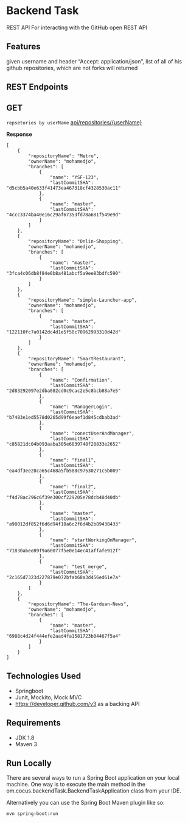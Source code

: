 
# Backend Task

REST API For interacting with the GitHub open REST API

## Features

given username and header “Accept: application/json”, 
list of all of his github repositories, which are not forks will returned




## REST Endpoints

## GET
`repsetories by userName` [api/repositories/{userName}](#get-1billingretrieve-billing-datajson) <br/>

**Response**

```
[
    {
        "repositoryName": "Metro",
        "ownerName": "mohamedjo",
        "branches": [
            {
                "name": "YSF-123",
                "lastCommitSHA": "d5cbb5a40e633f41473ea467318cf4328530ac11"
            },
            {
                "name": "master",
                "lastCommitSHA": "4ccc3374ba40e16c29af67353fd78a681f549e9d"
            }
        ]
    },
    {
        "repositoryName": "Onlin-Shopping",
        "ownerName": "mohamedjo",
        "branches": [
            {
                "name": "master",
                "lastCommitSHA": "3fca4c06db8f84e0b8a481abcf5a9ee83bdfc590"
            }
        ]
    },
    {
        "repositoryName": "simple-Launcher-app",
        "ownerName": "mohamedjo",
        "branches": [
            {
                "name": "master",
                "lastCommitSHA": "122110fc7a0142dc4d1e5f58c70962993310d42d"
            }
        ]
    },
    {
        "repositoryName": "SmartRestaurant",
        "ownerName": "mohamedjo",
        "branches": [
            {
                "name": "Confirmation",
                "lastCommitSHA": "2d83292097e2dba082cd0c9cac2e5c8bcb88a7e5"
            },
            {
                "name": "ManagerLogin",
                "lastCommitSHA": "b7483e1ed5578d0265d99f6eaef1d845cdbab3ad"
            },
            {
                "name": "conectUserAndManager",
                "lastCommitSHA": "c85821dc04b093aaba305e6839748f28833e2652"
            },
            {
                "name": "final1",
                "lastCommitSHA": "ea4df3ee28ca65c468a5fb588c97530271c5b009"
            },
            {
                "name": "final2",
                "lastCommitSHA": "f4d78ac296c6f39e300cf229205e78dcb48d40db"
            },
            {
                "name": "master",
                "lastCommitSHA": "a98012df852f6d6d94f10a6c2f6d4b2b89438433"
            },
            {
                "name": "startWorkingOnManager",
                "lastCommitSHA": "71830abee89f9a60077f5e0e14ec41affafe912f"
            },
            {
                "name": "test_merge",
                "lastCommitSHA": "2c165d7323d227879e072bfab68a3d456ed61e7a"
            }
        ]
    },
    {
        "repositoryName": "The-Garduan-News",
        "ownerName": "mohamedjo",
        "branches": [
            {
                "name": "master",
                "lastCommitSHA": "6988c4d24f444efe2aad4fa1581723b04467f5a4"
            }
        ]
    }
]
```
## Technologies Used

- Springboot
- Junit, Mockito,  Mock MVC 
- https://developer.github.com/v3 as a backing API
## Requirements

- JDK 1.8
- Maven 3
## Run Locally


There are several ways to run a Spring Boot application on your local machine. One way is to execute the main method in the om.cocus.backendTask.BackendTaskApplication class from your IDE.

Alternatively you can use the Spring Boot Maven plugin like so:


```bash
mvn spring-boot:run
```
